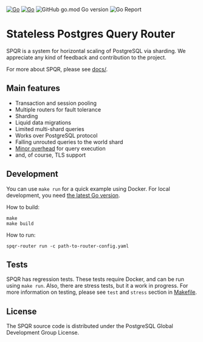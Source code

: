 [![Go](https://github.com/pg-sharding/spqr/actions/workflows/build.yaml/badge.svg)](https://github.com/pg-sharding/spqr/actions/workflows/build.yaml)
[![Go](https://github.com/pg-sharding/spqr/actions/workflows/tests.yaml/badge.svg)](https://github.com/pg-sharding/spqr/actions/workflows/tests.yaml)
![GitHub go.mod Go version](https://img.shields.io/github/go-mod/go-version/pg-sharding/spqr)
![Go Report](https://goreportcard.com/badge/github.com/pg-sharding/spqr)

# Stateless Postgres Query Router

SPQR is a system for horizontal scaling of PostgreSQL via sharding. We appreciate any kind of feedback and contribution to the project.

For more about SPQR, please see [docs/](docs/).

## Main features

- Transaction and session pooling
- Multiple routers for fault tolerance
- Sharding 
- Liquid data migrations 
- Limited multi-shard queries
- Works over PostgreSQL protocol
- Falling unrouted queries to the world shard
- [Minor overhead](https://gitlab.com/postgres-ai/postgresql-consulting/tests-and-benchmarks/-/issues/30) for query execution
- and, of course, TLS support

## Development

You can use `make run` for a quick example using Docker. For local development, you need [the latest Go version](https://go.dev/dl/).

How to build:
```
make
make build
```

How to run:
```
spqr-router run -c path-to-router-config.yaml
```

## Tests

SPQR has regression tests. These tests require Docker, and can be run using `make run`. Also, there are stress tests, but it a work in progress. For more information on testing, please see `test` and `stress` section in [Makefile](./Makefile).

## License

The SPQR source code is distributed under the PostgreSQL Global Development Group License.